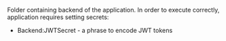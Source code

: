 Folder containing backend of the application. In order to execute correctly, application requires setting secrets:
- Backend:JWTSecret - a phrase to encode JWT tokens
